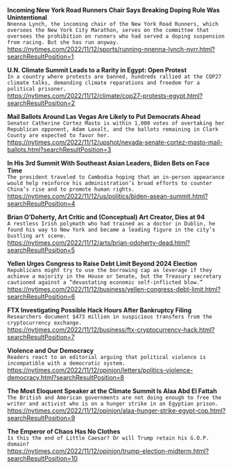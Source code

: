 **Incoming New York Road Runners Chair Says Breaking Doping Rule Was Unintentional**\
`Nnenna Lynch, the incoming chair of the New York Road Runners, which oversees the New York City Marathon, serves on the committee that oversees the prohibition on runners who had served a doping suspension from racing. But she has run anyway.`\
https://nytimes.com/2022/11/12/sports/running-nnenna-lynch-nyrr.html?searchResultPosition=1

**U.N. Climate Summit Leads to a Rarity in Egypt: Open Protest**\
`In a country where protests are banned, hundreds rallied at the COP27 climate talks, demanding climate reparations and freedom for a political prisoner.`\
https://nytimes.com/2022/11/12/climate/cop27-protests-egypt.html?searchResultPosition=2

**Mail Ballots Around Las Vegas Are Likely to Put Democrats Ahead**\
`Senator Catherine Cortez Masto is within 1,000 votes of overtaking her Republican opponent, Adam Laxalt, and the ballots remaining in Clark County are expected to favor her.`\
https://nytimes.com/2022/11/12/upshot/nevada-senate-cortez-masto-mail-ballots.html?searchResultPosition=3

**In His 3rd Summit With Southeast Asian Leaders, Biden Bets on Face Time**\
`The president traveled to Cambodia hoping that an in-person appearance would help reinforce his administration’s broad efforts to counter China’s rise and to promote human rights.`\
https://nytimes.com/2022/11/12/us/politics/biden-asean-summit.html?searchResultPosition=4

**Brian O’Doherty, Art Critic and (Conceptual) Art Creator, Dies at 94**\
`A restless Irish polymath who had trained as a doctor in Dublin, he found his way to New York and became a leading figure in the city’s bustling art scene.`\
https://nytimes.com/2022/11/12/arts/brian-odoherty-dead.html?searchResultPosition=5

**Yellen Urges Congress to Raise Debt Limit Beyond 2024 Election**\
`Republicans might try to use the borrowing cap as leverage if they achieve a majority in the House or Senate, but the Treasury secretary cautioned against a “devastating economic self-inflicted blow.”`\
https://nytimes.com/2022/11/12/business/yellen-congress-debt-limit.html?searchResultPosition=6

**FTX Investigating Possible Hack Hours After Bankruptcy Filing**\
`Researchers document $473 million in suspicious transfers from the cryptocurrency exchange.`\
https://nytimes.com/2022/11/12/business/ftx-cryptocurrency-hack.html?searchResultPosition=7

**Violence and Our Democracy**\
`Readers react to an editorial arguing that political violence is incompatible with a democratic system.`\
https://nytimes.com/2022/11/12/opinion/letters/politics-violence-democracy.html?searchResultPosition=8

**The Most Eloquent Speaker at the Climate Summit Is Alaa Abd El Fattah**\
`The British and American governments are not doing enough to free the writer and activist who is on a hunger strike in an Egyptian prison.`\
https://nytimes.com/2022/11/12/opinion/alaa-hunger-strike-egypt-cop.html?searchResultPosition=9

**The Emperor of Chaos Has No Clothes**\
`Is this the end of Little Caesar? Or will Trump retain his G.O.P. domain?`\
https://nytimes.com/2022/11/12/opinion/trump-election-midterm.html?searchResultPosition=10

